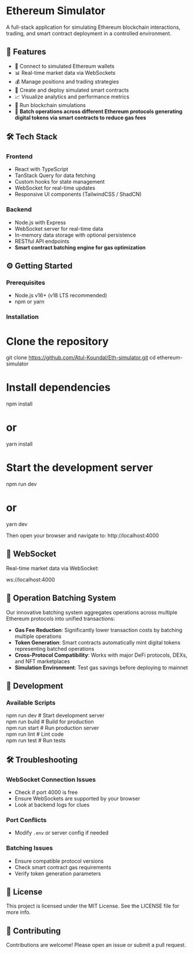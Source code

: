# Ethereum Simulator

A full-stack application for simulating Ethereum blockchain interactions, trading, and smart contract deployment in a controlled environment.

## 🚀 Features

- 🔗 Connect to simulated Ethereum wallets
- 📊 Real-time market data via WebSockets
- 💰 Manage positions and trading strategies
- 📝 Create and deploy simulated smart contracts
- 📈 Visualize analytics and performance metrics
- 🧪 Run blockchain simulations
- 🔄 **Batch operations across different Ethereum protocols generating digital tokens via smart contracts to reduce gas fees**

## 🛠 Tech Stack

### Frontend
- React with TypeScript
- TanStack Query for data fetching
- Custom hooks for state management
- WebSocket for real-time updates
- Responsive UI components (TailwindCSS / ShadCN)

### Backend
- Node.js with Express
- WebSocket server for real-time data
- In-memory data storage with optional persistence
- RESTful API endpoints
- **Smart contract batching engine for gas optimization**

## ⚙️ Getting Started

### Prerequisites
- Node.js v16+ (v18 LTS recommended)
- npm or yarn

### Installation

# Clone the repository
git clone https://github.com/Atul-Koundal/Eth-simulator.git
cd ethereum-simulator

# Install dependencies
npm install
# or
yarn install

# Start the development server
npm run dev
# or
yarn dev

Then open your browser and navigate to: http://localhost:4000

## 🔌 WebSocket

Real-time market data via WebSocket:

ws://localhost:4000

## 🧠 Operation Batching System

Our innovative batching system aggregates operations across multiple Ethereum protocols into unified transactions:

- **Gas Fee Reduction**: Significantly lower transaction costs by batching multiple operations
- **Token Generation**: Smart contracts automatically mint digital tokens representing batched operations
- **Cross-Protocol Compatibility**: Works with major DeFi protocols, DEXs, and NFT marketplaces
- **Simulation Environment**: Test gas savings before deploying to mainnet

## 🧪 Development

### Available Scripts

npm run dev        # Start development server  
npm run build      # Build for production  
npm run start      # Run production server  
npm run lint       # Lint code  
npm run test       # Run tests  

## 🛠 Troubleshooting

### WebSocket Connection Issues
- Check if port 4000 is free
- Ensure WebSockets are supported by your browser
- Look at backend logs for clues

### Port Conflicts
- Modify `.env` or server config if needed

### Batching Issues
- Ensure compatible protocol versions
- Check smart contract gas requirements
- Verify token generation parameters

## 📄 License

This project is licensed under the MIT License. See the LICENSE file for more info.

## 🤝 Contributing

Contributions are welcome! Please open an issue or submit a pull request.